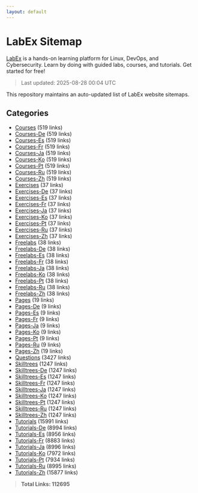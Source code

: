 ```yaml
---
layout: default
---
```


# LabEx Sitemap

[LabEx](https://labex.io) is a hands-on learning platform for Linux, DevOps, and Cybersecurity. Learn by doing with guided labs, courses, and tutorials. Get started for free!

> Last updated: 2025-08-28 00:04 UTC

This repository maintains an auto-updated list of LabEx website sitemaps.

## Categories

- [Courses](categories/courses.md) (519 links)
- [Courses-De](categories/courses-de.md) (519 links)
- [Courses-Es](categories/courses-es.md) (519 links)
- [Courses-Fr](categories/courses-fr.md) (519 links)
- [Courses-Ja](categories/courses-ja.md) (519 links)
- [Courses-Ko](categories/courses-ko.md) (519 links)
- [Courses-Pt](categories/courses-pt.md) (519 links)
- [Courses-Ru](categories/courses-ru.md) (519 links)
- [Courses-Zh](categories/courses-zh.md) (519 links)
- [Exercises](categories/exercises.md) (37 links)
- [Exercises-De](categories/exercises-de.md) (37 links)
- [Exercises-Es](categories/exercises-es.md) (37 links)
- [Exercises-Fr](categories/exercises-fr.md) (37 links)
- [Exercises-Ja](categories/exercises-ja.md) (37 links)
- [Exercises-Ko](categories/exercises-ko.md) (37 links)
- [Exercises-Pt](categories/exercises-pt.md) (37 links)
- [Exercises-Ru](categories/exercises-ru.md) (37 links)
- [Exercises-Zh](categories/exercises-zh.md) (37 links)
- [Freelabs](categories/freelabs.md) (38 links)
- [Freelabs-De](categories/freelabs-de.md) (38 links)
- [Freelabs-Es](categories/freelabs-es.md) (38 links)
- [Freelabs-Fr](categories/freelabs-fr.md) (38 links)
- [Freelabs-Ja](categories/freelabs-ja.md) (38 links)
- [Freelabs-Ko](categories/freelabs-ko.md) (38 links)
- [Freelabs-Pt](categories/freelabs-pt.md) (38 links)
- [Freelabs-Ru](categories/freelabs-ru.md) (38 links)
- [Freelabs-Zh](categories/freelabs-zh.md) (38 links)
- [Pages](categories/pages.md) (19 links)
- [Pages-De](categories/pages-de.md) (9 links)
- [Pages-Es](categories/pages-es.md) (9 links)
- [Pages-Fr](categories/pages-fr.md) (9 links)
- [Pages-Ja](categories/pages-ja.md) (9 links)
- [Pages-Ko](categories/pages-ko.md) (9 links)
- [Pages-Pt](categories/pages-pt.md) (9 links)
- [Pages-Ru](categories/pages-ru.md) (9 links)
- [Pages-Zh](categories/pages-zh.md) (19 links)
- [Questions](categories/questions.md) (3427 links)
- [Skilltrees](categories/skilltrees.md) (1247 links)
- [Skilltrees-De](categories/skilltrees-de.md) (1247 links)
- [Skilltrees-Es](categories/skilltrees-es.md) (1247 links)
- [Skilltrees-Fr](categories/skilltrees-fr.md) (1247 links)
- [Skilltrees-Ja](categories/skilltrees-ja.md) (1247 links)
- [Skilltrees-Ko](categories/skilltrees-ko.md) (1247 links)
- [Skilltrees-Pt](categories/skilltrees-pt.md) (1247 links)
- [Skilltrees-Ru](categories/skilltrees-ru.md) (1247 links)
- [Skilltrees-Zh](categories/skilltrees-zh.md) (1247 links)
- [Tutorials](categories/tutorials.md) (15991 links)
- [Tutorials-De](categories/tutorials-de.md) (8994 links)
- [Tutorials-Es](categories/tutorials-es.md) (8956 links)
- [Tutorials-Fr](categories/tutorials-fr.md) (8883 links)
- [Tutorials-Ja](categories/tutorials-ja.md) (8996 links)
- [Tutorials-Ko](categories/tutorials-ko.md) (7972 links)
- [Tutorials-Pt](categories/tutorials-pt.md) (7934 links)
- [Tutorials-Ru](categories/tutorials-ru.md) (8995 links)
- [Tutorials-Zh](categories/tutorials-zh.md) (15877 links)

> **Total Links: 112695**
